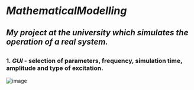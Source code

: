 # ***MathematicalModelling***
## ___My project at the university which simulates the operation of a real system.___
##
### 1. ***GUI*** - selection of parameters, frequency, simulation time, amplitude and type of excitation.
![image](https://user-images.githubusercontent.com/81360555/171271490-7ca27bb5-6416-4812-bfa2-34022d1fe2d6.png)


